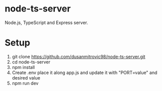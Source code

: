 # node-ts-server

Node.js, TypeScript and Express server.

# Setup

1. git clone https://github.com/dusanmitrovic98/node-ts-server.git
2. cd node-ts-server
3. npm install
4. Create .env place it along app.js and update it with "PORT=value" and desired value
5. npm run dev
